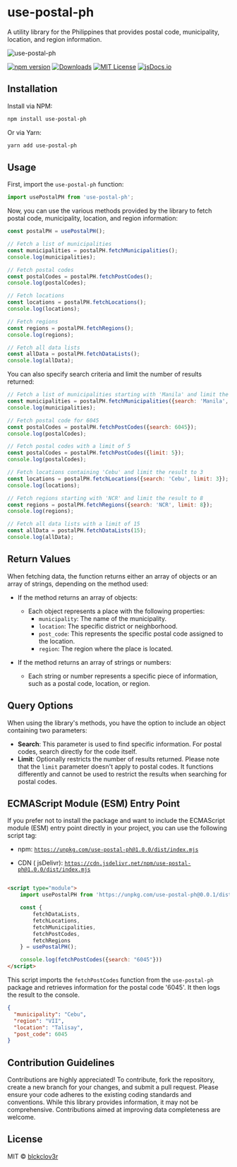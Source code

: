 # use-postal-ph

A utility library for the Philippines that provides postal code, municipality, location, and region information.

![use-postal-ph](https://github.com/blckclov3r/use-postal-ph/blob/master/img/use-postal-ph.png?raw=true)

[![npm version](https://img.shields.io/npm/v/use-postal-ph?style=flat-square&alt=use-postal-ph)](https://www.npmjs.com/package/use-postal-ph)
[![Downloads](https://img.shields.io/npm/dt/use-postal-ph.svg?style=flat-square)](https://bundlephobia.com/result?p=use-postal-ph)
[![MIT License](https://img.shields.io/badge/License-MIT-yellow.svg)](https://opensource.org/licenses/MIT)
[![jsDocs.io](https://img.shields.io/badge/jsDocs.io-reference-blue)](https://github.com/blckclov3r/use-postal-ph?tab=MIT-1-ov-file)

## Installation

Install via NPM:

```bash
npm install use-postal-ph
````

Or via Yarn:

```bash
yarn add use-postal-ph
```

## Usage

First, import the `use-postal-ph` function:

```javascript
import usePostalPH from 'use-postal-ph';
```

Now, you can use the various methods provided by the library to fetch postal code, municipality, location, and region
information:

```javascript
const postalPH = usePostalPH();

// Fetch a list of municipalities
const municipalities = postalPH.fetchMunicipalities();
console.log(municipalities);

// Fetch postal codes
const postalCodes = postalPH.fetchPostCodes();
console.log(postalCodes);

// Fetch locations
const locations = postalPH.fetchLocations();
console.log(locations);

// Fetch regions
const regions = postalPH.fetchRegions();
console.log(regions);

// Fetch all data lists
const allData = postalPH.fetchDataLists();
console.log(allData);
```

You can also specify search criteria and limit the number of results returned:

```javascript
// Fetch a list of municipalities starting with 'Manila' and limit the result to 10
const municipalities = postalPH.fetchMunicipalities({search: 'Manila', limit: 10});
console.log(municipalities);

// Fetch postal code for 6045
const postalCodes = postalPH.fetchPostCodes({search: 6045});
console.log(postalCodes);

// Fetch postal codes with a limit of 5
const postalCodes = postalPH.fetchPostCodes({limit: 5});
console.log(postalCodes);

// Fetch locations containing 'Cebu' and limit the result to 3
const locations = postalPH.fetchLocations({search: 'Cebu', limit: 3});
console.log(locations);

// Fetch regions starting with 'NCR' and limit the result to 8
const regions = postalPH.fetchRegions({search: 'NCR', limit: 8});
console.log(regions);

// Fetch all data lists with a limit of 15
const allData = postalPH.fetchDataLists(15);
console.log(allData);
```

## Return Values

When fetching data, the function returns either an array of objects or an array of strings, depending on the method
used:

- If the method returns an array of objects:
    - Each object represents a place with the following properties:
        - `municipality`: The name of the municipality.
        - `location`: The specific district or neighborhood.
        - `post_code`: This represents the specific postal code assigned to the location.
        - `region`: The region where the place is located.

- If the method returns an array of strings or numbers:
    - Each string or number represents a specific piece of information, such as a postal code, location, or region.

## Query Options

When using the library's methods, you have the option to include an object containing two parameters:

- **Search**: This parameter is used to find specific information. For postal codes, search directly for the code
  itself.
- **Limit**: Optionally restricts the number of results returned. Please note that the `limit` parameter doesn't apply
  to postal codes. It functions differently and cannot be used to restrict the results when searching for postal codes.

## ECMAScript Module (ESM) Entry Point

If you prefer not to install the package and want to include the ECMAScript module (ESM) entry point directly in your
project, you can use the following script tag:

- npm: [`https://unpkg.com/use-postal-ph@1.0.0/dist/index.mjs`](https://unpkg.com/use-postal-ph@1.0.0/dist/index.mjs)

- CDN (
  jsDelivr): [`https://cdn.jsdelivr.net/npm/use-postal-ph@1.0.0/dist/index.mjs`](https://cdn.jsdelivr.net/npm/use-postal-ph@1.0.0/dist/index.mjs)

```html

<script type="module">
    import usePostalPH from 'https://unpkg.com/use-postal-ph@0.0.1/dist/index.mjs';

    const {
        fetchDataLists,
        fetchLocations,
        fetchMunicipalities,
        fetchPostCodes,
        fetchRegions
    } = usePostalPH();

    console.log(fetchPostCodes({search: "6045"}))
</script>
```

This script imports the `fetchPostCodes` function from the `use-postal-ph` package and retrieves information for the
postal code '6045'. It then logs the result to the console.

```json
{
  "municipality": "Cebu",
  "region": "VII",
  "location": "Talisay",
  "post_code": 6045
}
```

## Contribution Guidelines

Contributions are highly appreciated! To contribute, fork the repository, create a new branch for your changes, and
submit a pull request. Please ensure your code adheres to the existing coding standards and conventions. While this
library provides information, it may not be comprehensive. Contributions aimed at improving data completeness are
welcome.

## License

MIT &copy; [blckclov3r](https://github.com/blckclov3r/use-postal-ph?tab=MIT-1-ov-file)